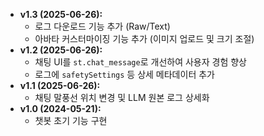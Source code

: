 - **v1.3 (2025-06-26):**
    - 로그 다운로드 기능 추가 (Raw/Text)
    - 아바타 커스터마이징 기능 추가 (이미지 업로드 및 크기 조절)
- **v1.2 (2025-06-26):**
    - 채팅 UI를 `st.chat_message`로 개선하여 사용자 경험 향상
    - 로그에 `safetySettings` 등 상세 메타데이터 추가
- **v1.1 (2025-06-26):**
    - 채팅 말풍선 위치 변경 및 LLM 원본 로그 상세화
- **v1.0 (2024-05-21):**
    - 챗봇 초기 기능 구현